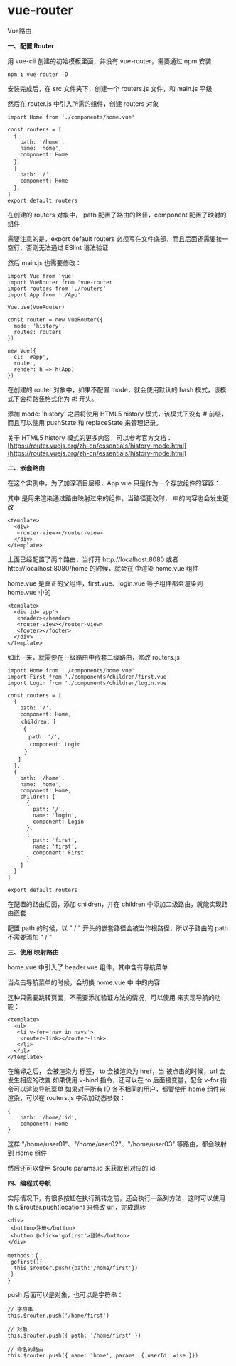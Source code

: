 ﻿# vue-router
 Vue路由
 
**一、配置 Router**

 用 vue-cli 创建的初始模板里面，并没有 vue-router，需要通过 npm 安装

```
npm i vue-router -D
```
安装完成后，在 src 文件夹下，创建一个 routers.js 文件，和 main.js 平级

然后在 router.js 中引入所需的组件，创建 routers 对象
```
import Home from './components/home.vue'

const routers = [
  {
    path: '/home',
    name: 'home',
    component: Home
  }，
  {
    path: '/',
    component: Home
  }，
]
export default routers
```
在创建的 routers 对象中， path 配置了路由的路径，component 配置了映射的组件

需要注意的是，export default routers 必须写在文件底部，而且后面还需要接一空行，否则无法通过 ESlint 语法验证

然后 main.js 也需要修改：
```
import Vue from 'vue'
import VueRouter from 'vue-router'
import routers from './routers'
import App from './App'

Vue.use(VueRouter)

const router = new VueRouter({
  mode: 'history',
  routes: routers
})

new Vue({
  el: '#app',
  router,
  render: h => h(App)
})
```
在创建的 router 对象中，如果不配置 mode，就会使用默认的 hash 模式，该模式下会将路径格式化为 #! 开头。

添加 mode: 'history' 之后将使用 HTML5 history 模式，该模式下没有 # 前缀，而且可以使用 pushState 和 replaceState 来管理记录。

关于 HTML5 history 模式的更多内容，可以参考官方文档：[https://router.vuejs.org/zh-cn/essentials/history-mode.html](https://router.vuejs.org/zh-cn/essentials/history-mode.html)

**二、嵌套路由**

在这个实例中，为了加深项目层级，App.vue 只是作为一个存放组件的容器：

其中 <router-view> 是用来渲染通过路由映射过来的组件，当路径更改时，<router-view> 中的内容也会发生更改

```
<template>
  <div>
   <router-view></router-view>
  </div>
</template>
```

上面已经配置了两个路由，当打开 http://localhost:8080 或者 http://localhost:8080/home 的时候，就会在 <router-view> 中渲染 home.vue 组件

home.vue 是真正的父组件，first.vue、login.vue 等子组件都会渲染到 home.vue 中的 <router-view>
```
<template>
  <div id='app'>
   <header></header>
   <router-view></router-view>
   <footer></footer>
  </div>
</template>
```
如此一来，就需要在一级路由中嵌套二级路由，修改 routers.js
```
import Home from './components/home.vue'
import First from './components/children/first.vue'
import Login from './components/children/login.vue'

const routers = [
  {
    path: '/',
    component: Home,
　　 children: [ 
　　　{ 
　　　　path: '/', 
 　　　 component: Login 
　　  }
　　]
  },
  {
    path: '/home',
    name: 'home',
    component: Home,
    children: [
      {
        path: '/',
        name: 'login',
        component: Login
      },
      {
        path: 'first',
        name: 'first',
        component: First
      } 
    ]
  }
]

export default routers
```
在配置的路由后面，添加 children，并在 children 中添加二级路由，就能实现路由嵌套

配置 path 的时候，以 " / " 开头的嵌套路径会被当作根路径，所以子路由的 path 不需要添加 " / "


**三、使用 <router-link> 映射路由**

home.vue 中引入了 header.vue 组件，其中含有导航菜单

当点击导航菜单的时候，会切换 home.vue 中 <router-view> 中的内容

这种只需要跳转页面，不需要添加验证方法的情况，可以使用 <router-link> 来实现导航的功能：
```
<template>
  <ul>
   <li v-for='nav in navs'>
    <router-link></router-link>
   </li>
  </ul>
</template>
```

在编译之后，<router-link> 会被渲染为 <a> 标签， to 会被渲染为 href，当 <router-link> 被点击的时候，url 会发生相应的改变
如果使用 v-bind 指令，还可以在 to 后面接变量，配合 v-for 指令可以渲染导航菜单
如果对于所有 ID 各不相同的用户，都要使用 home 组件来渲染，可以在 routers.js 中添加动态参数：
```
{ 
    path: '/home/:id',
    component: Home
}
```
这样 "/home/user01"、"/home/user02"、"/home/user03" 等路由，都会映射到 Home 组件

然后还可以使用 $route.params.id 来获取到对应的 id

**四、编程式导航**

实际情况下，有很多按钮在执行跳转之前，还会执行一系列方法，这时可以使用 this.$router.push(location) 来修改 url，完成跳转
```
<div>
 <button>注册</button>
 <button @click='gofirst'>登陆</button>
</div>
```
```
methods：{
 gofirst(){
  this.$router.push({path:'/home/first'})
 }
}
```
push 后面可以是对象，也可以是字符串：
```
// 字符串
this.$router.push('/home/first')

// 对象
this.$router.push({ path: '/home/first' })

// 命名的路由
this.$router.push({ name: 'home', params: { userId: wise }})
```
